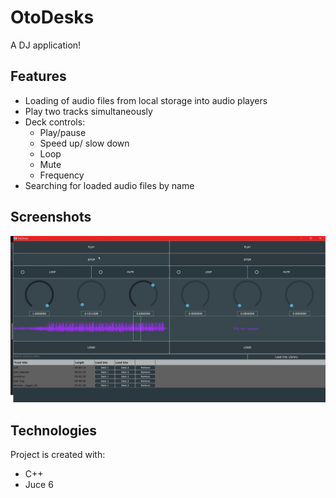 # OtoDesks
A DJ application!

## Features
- Loading of audio files from local storage into audio players
- Play two tracks simultaneously
- Deck controls:
  - Play/pause
  - Speed up/ slow down
  - Loop
  - Mute
  - Frequency
- Searching for loaded audio files by name

## Screenshots
![Main user interface](/screenshots/UI.png)

## Technologies

Project is created with:

- C++
- Juce 6
